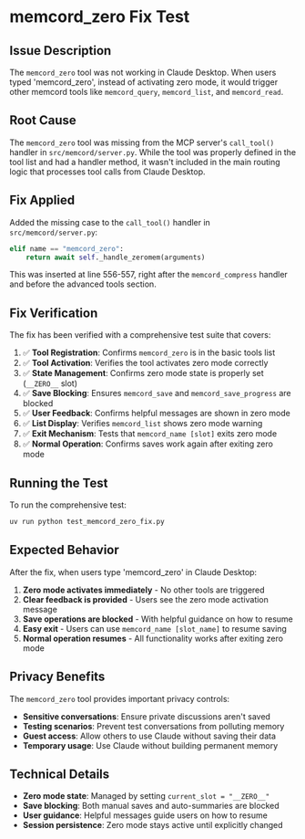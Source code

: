 # memcord_zero Fix Test

## Issue Description

The `memcord_zero` tool was not working in Claude Desktop. When users typed 'memcord_zero', instead of activating zero mode, it would trigger other memcord tools like `memcord_query`, `memcord_list`, and `memcord_read`.

## Root Cause

The `memcord_zero` tool was missing from the MCP server's `call_tool()` handler in `src/memcord/server.py`. While the tool was properly defined in the tool list and had a handler method, it wasn't included in the main routing logic that processes tool calls from Claude Desktop.

## Fix Applied

Added the missing case to the `call_tool()` handler in `src/memcord/server.py`:

```python
elif name == "memcord_zero":
    return await self._handle_zeromem(arguments)
```

This was inserted at line 556-557, right after the `memcord_compress` handler and before the advanced tools section.

## Fix Verification

The fix has been verified with a comprehensive test suite that covers:

1. ✅ **Tool Registration**: Confirms `memcord_zero` is in the basic tools list
2. ✅ **Tool Activation**: Verifies the tool activates zero mode correctly
3. ✅ **State Management**: Confirms zero mode state is properly set (`__ZERO__` slot)
4. ✅ **Save Blocking**: Ensures `memcord_save` and `memcord_save_progress` are blocked
5. ✅ **User Feedback**: Confirms helpful messages are shown in zero mode
6. ✅ **List Display**: Verifies `memcord_list` shows zero mode warning
7. ✅ **Exit Mechanism**: Tests that `memcord_name [slot]` exits zero mode
8. ✅ **Normal Operation**: Confirms saves work again after exiting zero mode

## Running the Test

To run the comprehensive test:

```bash
uv run python test_memcord_zero_fix.py
```

## Expected Behavior

After the fix, when users type 'memcord_zero' in Claude Desktop:

1. **Zero mode activates immediately** - No other tools are triggered
2. **Clear feedback is provided** - Users see the zero mode activation message
3. **Save operations are blocked** - With helpful guidance on how to resume
4. **Easy exit** - Users can use `memcord_name [slot_name]` to resume saving
5. **Normal operation resumes** - All functionality works after exiting zero mode

## Privacy Benefits

The `memcord_zero` tool provides important privacy controls:

- **Sensitive conversations**: Ensure private discussions aren't saved
- **Testing scenarios**: Prevent test conversations from polluting memory
- **Guest access**: Allow others to use Claude without saving their data
- **Temporary usage**: Use Claude without building permanent memory

## Technical Details

- **Zero mode state**: Managed by setting `current_slot = "__ZERO__"`
- **Save blocking**: Both manual saves and auto-summaries are blocked
- **User guidance**: Helpful messages guide users on how to resume
- **Session persistence**: Zero mode stays active until explicitly changed